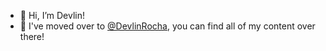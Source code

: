 - 👋 Hi, I’m Devlin!
- 👀 I've moved over to [@DevlinRocha](https://github.com/DevlinRocha), you can find all of my content over there!

<!---
Devlin-Codes/Devlin-Codes is a ✨ special ✨ repository because its `README.md` (this file) appears on your GitHub profile.
You can click the Preview link to take a look at your changes.
--->
